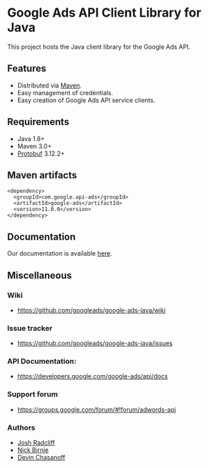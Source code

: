 # Google Ads API Client Library for Java

This project hosts the Java client library for the Google Ads API.

## Features

  * Distributed via [Maven](https://maven.apache.org/).
  * Easy management of credentials.
  * Easy creation of Google Ads API service clients.

## Requirements

  * Java 1.8+
  * Maven 3.0+
  * [Protobuf](https://github.com/protocolbuffers/protobuf) 3.12.2+

## Maven artifacts

    <dependency>
      <groupId>com.google.api-ads</groupId>
      <artifactId>google-ads</artifactId>
      <version>11.0.0</version>
    </dependency>
    
## Documentation

Our documentation is available [here](https://developers.google.com/google-ads/api/docs/client-libs/java).

## Miscellaneous

### Wiki

- https://github.com/googleads/google-ads-java/wiki

### Issue tracker

- https://github.com/googleads/google-ads-java/issues

### API Documentation:

- https://developers.google.com/google-ads/api/docs

### Support forum

- https://groups.google.com/forum/#!forum/adwords-api

### Authors

- [Josh Radcliff](https://github.com/jradcliff)
- [Nick Birnie](https://github.com/nwbirnie)
- [Devin Chasanoff](https://github.com/devchas)
